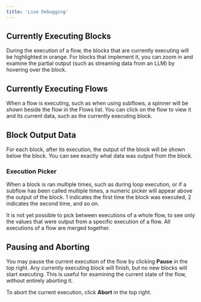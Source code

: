 ```yaml
---
title: 'Live Debugging'
---
```


## Currently Executing Blocks

During the execution of a flow, the blocks that are currently executing will be highlighted in orange. For blocks that implement it, you can zoom in and examine the partial output (such as streaming data from an LLM) by hovering over the block.

## Currently Executing Flows

When a flow is executing, such as when using subflows, a spinner will be shown beside the flow in the Flows list. You can click on the flow to view it and its current data, such as the currently executing block.

## Block Output Data

For each block, after its execution, the output of the block will be shown below the block. You can see exactly what data was output from the block.

### Execution Picker

When a block is ran multiple times, such as during loop execution, or if a subflow has been called multiple times, a numeric picker will appear above the output of the block. 1 indicates the first time the block was executed, 2 indicates the second time, and so on.

It is not yet possible to pick between executions of a whole flow, to see only the values that were output from a specific execution of a flow. All executions of a flow are merged together.

## Pausing and Aborting

You may pause the current execution of the flow by clicking **Pause** in the top right. Any currently executing block will finish, but no new blocks will start executing. This is useful for examining the current state of the flow, without entirely aborting it.

To abort the current execution, click **Abort** in the top right.
